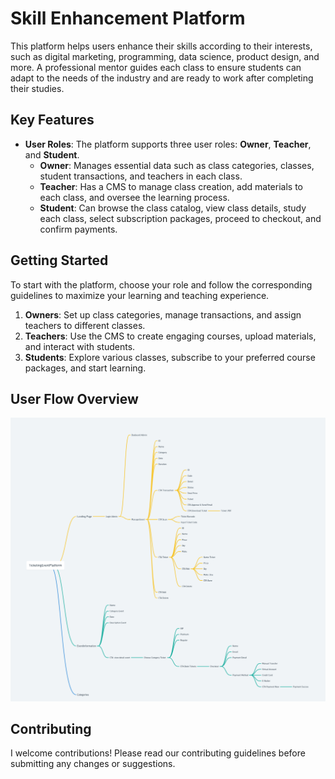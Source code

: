 # Skill Enhancement Platform

This platform helps users enhance their skills according to their interests, such as digital marketing, programming, data science, product design, and more. A professional mentor guides each class to ensure students can adapt to the needs of the industry and are ready to work after completing their studies.

## Key Features

- **User Roles**: The platform supports three user roles: **Owner**, **Teacher**, and **Student**.
  - **Owner**: Manages essential data such as class categories, classes, student transactions, and teachers in each class.
  - **Teacher**: Has a CMS to manage class creation, add materials to each class, and oversee the learning process.
  - **Student**: Can browse the class catalog, view class details, study each class, select subscription packages, proceed to checkout, and confirm payments.

## Getting Started

To start with the platform, choose your role and follow the corresponding guidelines to maximize your learning and teaching experience.

1. **Owners**: Set up class categories, manage transactions, and assign teachers to different classes.
2. **Teachers**: Use the CMS to create engaging courses, upload materials, and interact with students.
3. **Students**: Explore various classes, subscribe to your preferred course packages, and start learning.

## User Flow Overview
![userflow](userflow.png)

## Contributing

I welcome contributions! Please read our contributing guidelines before submitting any changes or suggestions.



